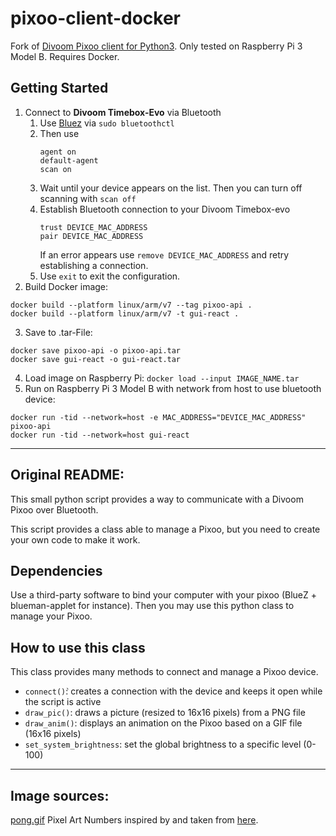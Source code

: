 # pixoo-client-docker

Fork of [Divoom Pixoo client for Python3](https://github.com/virtualabs/pixoo-client).
Only tested on Raspberry Pi 3 Model B. Requires Docker.

## Getting Started

1. Connect to **Divoom Timebox-Evo** via Bluetooth
    1. Use [Bluez](http://www.bluez.org/) via `sudo bluetoothctl`
    2. Then use 
        ```
        agent on 
        default-agent
        scan on
        ```
    3. Wait until your device appears on the list. Then you can turn off scanning with `scan off`
    4. Establish Bluetooth connection to your Divoom Timebox-evo
        ```
        trust DEVICE_MAC_ADDRESS
        pair DEVICE_MAC_ADDRESS
        ```
        If an error appears use `remove DEVICE_MAC_ADDRESS` and retry establishing a connection.
    5. Use `exit` to exit the configuration.
2. Build Docker image:
```
docker build --platform linux/arm/v7 --tag pixoo-api . 
docker build --platform linux/arm/v7 -t gui-react .
```
3. Save to .tar-File:
```
docker save pixoo-api -o pixoo-api.tar
docker save gui-react -o gui-react.tar
```
4. Load image on Raspberry Pi:
`docker load --input IMAGE_NAME.tar`
5. Run on Raspberry Pi 3 Model B with network from host to use bluetooth device:
```
docker run -tid --network=host -e MAC_ADDRESS="DEVICE_MAC_ADDRESS" pixoo-api
docker run -tid --network=host gui-react
```

---
## Original README:

This small python script provides a way to communicate with a Divoom Pixoo over Bluetooth. 

This script provides a class able to manage a Pixoo, but you need to create your own code to make it work.

## Dependencies

Use a third-party software to bind your computer with your pixoo (BlueZ + blueman-applet for instance).
Then you may use this python class to manage your Pixoo.

## How to use this class

This class provides many methods to connect and manage a Pixoo device.

* `connect()̀`: creates a connection with the device and keeps it open while the script is active
* `draw_pic()`: draws a picture (resized to 16x16 pixels) from a PNG file
* `draw_anim()`: displays an animation on the Pixoo based on a GIF file (16x16 pixels)
* `set_system_brightness`: set the global brightness to a specific level (0-100)

---

## Image sources:

[pong.gif](https://giphy.com/gifs/3o7btZzyj3zGh20SSk)
Pixel Art Numbers inspired by and taken from [here](http://pixelartmaker.com/art/cb56ff285ad38b3).